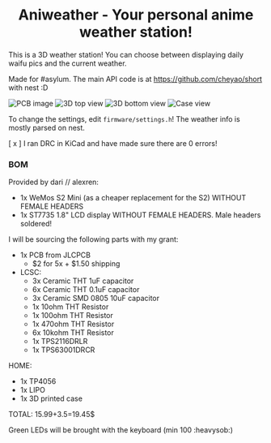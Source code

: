 <h1 align="center">Aniweather - Your personal anime weather station!</h1>

This is a 3D weather station! You can choose between displaying daily waifu pics and the current weather.

Made for #asylum. The main API code is at https://github.com/cheyao/short with nest :D

![PCB image](https://cloud-3h0agrka6-hack-club-bot.vercel.app/0image.png)
![3D top view](https://cloud-3h0agrka6-hack-club-bot.vercel.app/1image.png)
![3D bottom view](https://cloud-3h0agrka6-hack-club-bot.vercel.app/2image.png)
![Case view](https://cloud-3h0agrka6-hack-club-bot.vercel.app/3image.png)

To change the settings, edit `firmware/settings.h`! The weather info is mostly parsed on nest.

[ x ] I ran DRC in KiCad and have made sure there are 0 errors!

### BOM 

Provided by dari // alexren:
- 1x WeMos S2 Mini (as a cheaper replacement for the S2) WITHOUT FEMALE HEADERS
- 1x ST7735 1.8" LCD display WITHOUT FEMALE HEADERS. Male headers soldered!

I will be sourcing the following parts with my grant:
- 1x PCB from JLCPCB
    - $2 for 5x + $1.50 shipping
- LCSC:
    - 3x Ceramic THT 1uF capacitor
    - 6x Ceramic THT 0.1uF capacitor
    - 3x Ceramic SMD 0805 10uF capacitor
    - 1x 10ohm THT Resistor
    - 1x 100ohm THT Resistor
    - 1x 470ohm THT Resistor
    - 6x 10kohm THT Resistor
    - 1x TPS2116DRLR
    - 1x TPS63001DRCR

HOME:
- 1x TP4056
- 1x LIPO
- 1x 3D printed case

TOTAL: 15.99+3.5=19.45$

Green LEDs will be brought with the keyboard (min 100 :heavysob:)

